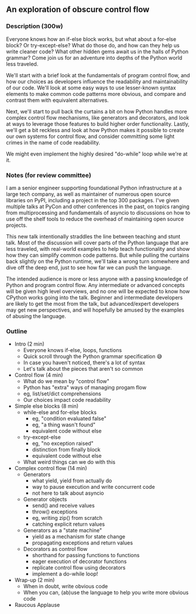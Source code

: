## An exploration of obscure control flow


### Description (300w)

Everyone knows how an if-else block works, but what about a for-else block? Or try-except-else? What do those do, and how can they help us write cleaner code? What other hidden gems await us in the halls of Python grammar? Come join us for an adventure into depths of the Python world less traveled.

We'll start with a brief look at the fundamentals of program control flow, and how our choices as developers influence the readability and maintainability of our code. We'll look at some easy ways to use lesser-known syntax elements to make common code patterns more obvious, and compare and contrast them with equivalent alternatives.

Next, we'll start to pull back the curtains a bit on how Python handles more complex control flow mechanisms, like generators and decorators, and look at ways to leverage those features to build higher order functionality. Lastly, we'll get a bit reckless and look at how Python makes it possible to create our own systems for control flow, and consider committing some light crimes in the name of code readability.

We might even implement the highly desired "do-while" loop while we're at it.

### Notes (for review committee)

I am a senior engineer supporting foundational Python infrastructure at a large tech company, as well as maintainer of numerous open source libraries on PyPI, including a project in the top 300 packages. I've given multiple talks at PyCon and other conferences in the past, on topics ranging from multiprocessing and fundamentals of asyncio to discussions on how to use off the shelf tools to reduce the overhead of maintaining open source projects.

This new talk intentionally straddles the line between teaching and stunt talk. Most of the discussion will cover parts of the Python language that are less traveled, with real-world examples to help teach functionality and show how they can simplify common code patterns. But while pulling the curtains back slightly on the Python runtime, we'll take a wrong turn somewhere and dive off the deep end, just to see how far we can push the language. 

The intended audience is more or less anyone with a passing knowledge of Python and program control flow. Any intermediate or advanced concepts will be given high level overviews, and no one will be expected to know how CPython works going into the talk. Beginner and intermediate developers are likely to get the most from the talk, but advanced/expert developers may get new perspectives, and will hopefully be amused by the examples of abusing the language.

### Outline

- Intro (2 min)
    - Everyone knows if-else, loops, functions
    - Quick scroll through the Python grammar specification 😅
    - In case you haven't noticed, there's a lot of syntax
    - Let's talk about the pieces that aren't so common
- Control flow (4 min)
    - What do we mean by "control flow"
    - Python has "extra" ways of managing progam flow
    - eg, list/set/dict comprehensions
    - Our choices impact code readability
- Simple else blocks (8 min)
    - while-else and for-else blocks
        - eg, "condition evaluated false"
        - eg, "a thing wasn't found"
        - equivalent code without else
    - try-except-else
        - eg, "no exception raised"
        - distinction from finally block
        - equivalent code without else
    - What weird things can we do with this
- Complex control flow (14 min)
    - Generators
        - what yield, yield from actually do
        - way to pause execution and write concurrent code
        - not here to talk about asyncio
    - Generator objects
        - send() and receive values
        - throw() exceptions
        - eg, writing zip() from scratch
        - catching explicit return values
    - Generators as a "state machine"
        - yield as a mechanism for state change
        - propagating exceptions and return values
    - Decorators as control flow
        - shorthand for passing functions to functions
        - eager execution of decorator functions
        - replicate control flow using decorators
        - implement a do-while loop!
- Wrap-up (2 min)
    - When in doubt, write obvious code
    - When you can, (ab)use the language to help you write more obvious code
- Raucous Applause